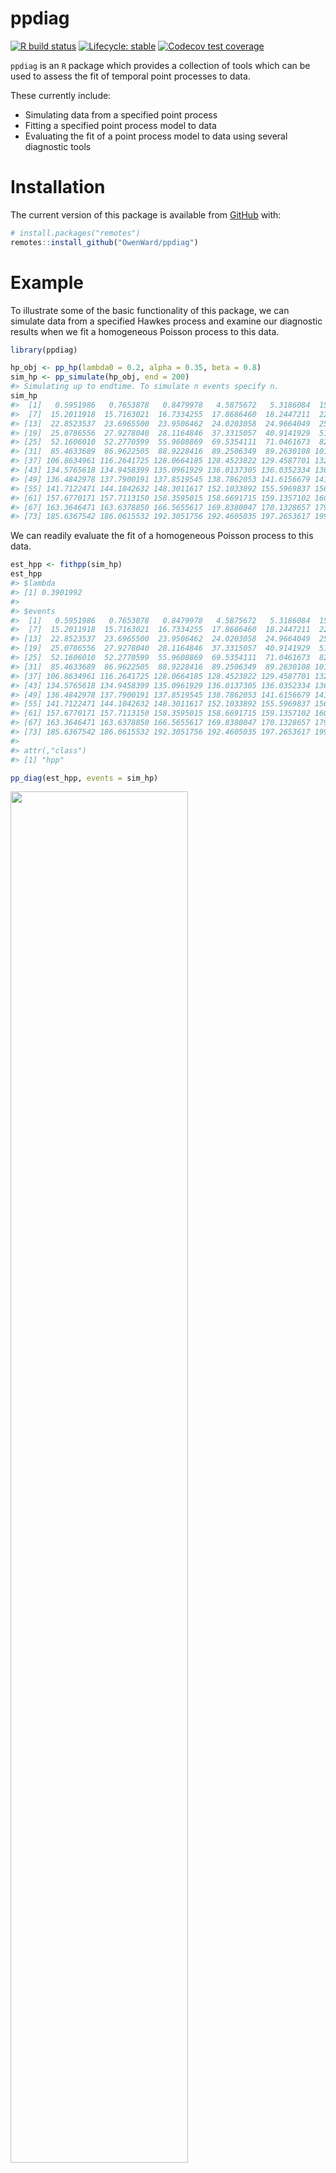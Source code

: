 
<!-- README.md is generated from README.Rmd. Please edit that file -->

# ppdiag

<!-- badges: start -->

[![R build
status](https://github.com/OwenWard/ppdiag/workflows/R-CMD-check/badge.svg)](https://github.com/OwenWard/ppdiag/actions)
[![Lifecycle:
stable](https://img.shields.io/badge/lifecycle-stable-brightgreen.svg)](https://lifecycle.r-lib.org/articles/stages.html)
[![Codecov test
coverage](https://codecov.io/gh/OwenWard/ppdiag/branch/main/graph/badge.svg)](https://codecov.io/gh/OwenWard/ppdiag?branch=main)
<!-- badges: end -->

`ppdiag` is an `R` package which provides a collection of tools which
can be used to assess the fit of temporal point processes to data.

These currently include:

-   Simulating data from a specified point process
-   Fitting a specified point process model to data
-   Evaluating the fit of a point process model to data using several
    diagnostic tools

# Installation

<!-- You can install the released version of ppdiag from [CRAN](https://CRAN.R-project.org) with: -->
<!-- ``` r -->
<!-- install.packages("ppdiag") -->
<!-- ``` -->

The current version of this package is available from
[GitHub](https://github.com/OwenWard/ppdiag) with:

``` r
# install.packages("remotes")
remotes::install_github("OwenWard/ppdiag")
```

# Example

To illustrate some of the basic functionality of this package, we can
simulate data from a specified Hawkes process and examine our diagnostic
results when we fit a homogeneous Poisson process to this data.

``` r
library(ppdiag)

hp_obj <- pp_hp(lambda0 = 0.2, alpha = 0.35, beta = 0.8)
sim_hp <- pp_simulate(hp_obj, end = 200)
#> Simulating up to endtime. To simulate n events specify n.
sim_hp
#>  [1]   0.5951986   0.7653878   0.8479978   4.5875672   5.3186084  15.1530210
#>  [7]  15.2011918  15.7163021  16.7334255  17.8686460  18.2447211  22.1398131
#> [13]  22.8523537  23.6965500  23.9506462  24.0203058  24.9664049  25.0474782
#> [19]  25.0786556  27.9278040  28.1164846  37.3315057  40.9141929  51.6368068
#> [25]  52.1606010  52.2770599  55.9608869  69.5354111  71.0461673  82.9885951
#> [31]  85.4633689  86.9622505  88.9228416  89.2506349  89.2630108 101.0753493
#> [37] 106.8634961 116.2641725 128.0664185 128.4523822 129.4587701 132.3100564
#> [43] 134.5765618 134.9458399 135.0961929 136.0137305 136.0352334 136.0939733
#> [49] 136.4842978 137.7900191 137.8519545 138.7862053 141.6156679 141.6649943
#> [55] 141.7122471 144.1042632 148.3011617 152.1033892 155.5969837 156.6854051
#> [61] 157.6770171 157.7113150 158.3595015 158.6691715 159.1357102 160.1443958
#> [67] 163.3646471 163.6378850 166.5655617 169.8380047 170.1328657 179.4675362
#> [73] 185.6367542 186.0615532 192.3051756 192.4605035 197.2653617 199.8978989
```

We can readily evaluate the fit of a homogeneous Poisson process to this
data.

``` r
est_hpp <- fithpp(sim_hp)
est_hpp
#> $lambda
#> [1] 0.3901992
#> 
#> $events
#>  [1]   0.5951986   0.7653878   0.8479978   4.5875672   5.3186084  15.1530210
#>  [7]  15.2011918  15.7163021  16.7334255  17.8686460  18.2447211  22.1398131
#> [13]  22.8523537  23.6965500  23.9506462  24.0203058  24.9664049  25.0474782
#> [19]  25.0786556  27.9278040  28.1164846  37.3315057  40.9141929  51.6368068
#> [25]  52.1606010  52.2770599  55.9608869  69.5354111  71.0461673  82.9885951
#> [31]  85.4633689  86.9622505  88.9228416  89.2506349  89.2630108 101.0753493
#> [37] 106.8634961 116.2641725 128.0664185 128.4523822 129.4587701 132.3100564
#> [43] 134.5765618 134.9458399 135.0961929 136.0137305 136.0352334 136.0939733
#> [49] 136.4842978 137.7900191 137.8519545 138.7862053 141.6156679 141.6649943
#> [55] 141.7122471 144.1042632 148.3011617 152.1033892 155.5969837 156.6854051
#> [61] 157.6770171 157.7113150 158.3595015 158.6691715 159.1357102 160.1443958
#> [67] 163.3646471 163.6378850 166.5655617 169.8380047 170.1328657 179.4675362
#> [73] 185.6367542 186.0615532 192.3051756 192.4605035 197.2653617 199.8978989
#> 
#> attr(,"class")
#> [1] "hpp"

pp_diag(est_hpp, events = sim_hp)
```

<img src="man/figures/README-fit_hpp-1.png" width="75%" />

    #> 
    #> Raw residual: 0
    #> Pearson residual: -1.421085e-14
    #> 
    #>  One-sample Kolmogorov-Smirnov test
    #> 
    #> data:  r
    #> D = 0.21088, p-value = 0.001602
    #> alternative hypothesis: two-sided

``` r
hp_est <- fithp(events = sim_hp)
pp_diag(hp_est, events = sim_hp)
```

<img src="man/figures/README-fit_hp-1.png" width="75%" />

    #> Raw residual: -0.0008292571
    #> Pearson residual: 0.2835241
    #> 
    #>  One-sample Kolmogorov-Smirnov test
    #> 
    #> data:  r
    #> D = 0.066161, p-value = 0.8618
    #> alternative hypothesis: two-sided

## MMHP Example

This is particularly useful for more complex point processes, such as
the Markov Modulated Hawkes Process. We can simulate events from this
model and examine the fit of simpler point processes to this data.

``` r
Q <- matrix(c(-0.2, 0.2, 0.1, -0.1), ncol = 2, byrow = TRUE)

mmhp_obj <- pp_mmhp(Q, delta = c(1 / 3, 2 / 3), 
          lambda0 = 0.2,
          lambda1 = .75,
          alpha = 0.4,
          beta = 0.8)

mmhp_obj
#> $Q
#>      [,1] [,2]
#> [1,] -0.2  0.2
#> [2,]  0.1 -0.1
#> 
#> $delta
#> [1] 0.3333333 0.6666667
#> 
#> $events
#> NULL
#> 
#> $lambda0
#> [1] 0.2
#> 
#> $lambda1
#> [1] 0.75
#> 
#> $alpha
#> [1] 0.4
#> 
#> $beta
#> [1] 0.8
#> 
#> attr(,"class")
#> [1] "mmhp"
mmhp_events <- pp_simulate(mmhp_obj, n = 50)
```

We can easily fit a homogeneous Poisson process and visualise the
goodness of fit.

``` r
est_hpp <- fithpp(events = mmhp_events$events)
pp_diag(est_hpp,mmhp_events$events)
```

<img src="man/figures/README-fit_hpp_to_mmhp-1.png" width="75%" />

    #> 
    #> Raw residual: -1
    #> Pearson residual: -1.502973
    #> 
    #>  One-sample Kolmogorov-Smirnov test
    #> 
    #> data:  r
    #> D = 0.21718, p-value = 0.01501
    #> alternative hypothesis: two-sided

Similarly for a Hawkes process.

``` r
est_hp <- fithp(events = mmhp_events$events)
pp_diag(est_hp,mmhp_events$events)
```

<img src="man/figures/README-fit_hp_to_mmhp-1.png" width="75%" />

    #> Raw residual: -0.5382629
    #> Pearson residual: -1.218022
    #> 
    #>  One-sample Kolmogorov-Smirnov test
    #> 
    #> data:  r
    #> D = 0.068162, p-value = 0.962
    #> alternative hypothesis: two-sided

We can then compare to the true point process model.

``` r
pp_diag(mmhp_obj, mmhp_events$events)
```

<img src="man/figures/README-fit_mmhp-1.png" width="75%" />

    #> Raw residual: 14.33129
    #> Pearson residual: 18.97503
    #> 
    #>  One-sample Kolmogorov-Smirnov test
    #> 
    #> data:  r
    #> D = 0.11249, p-value = 0.5154
    #> alternative hypothesis: two-sided

# Getting help and contributing

Please file any issues
[here](https://github.com/OwenWard/ppdiag/issues). Similarly, we would
be delighted if anyone would like to contribute to this package (such as
adding other point processes, kernel functions). Feel free to reach out.

# References

-   Wu et al., Diagnostics and Visualization of Point Process Models for
    Event Times on a Social Network, <https://arxiv.org/abs/2001.09359>
